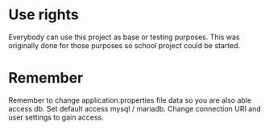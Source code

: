 # Use rights
Everybody can use this project as base or testing purposes. This was originally done for those purposes so school project could be started.

# Remember

Remember to change application.properties file data so you are also able access db. Set default access mysql / mariadb. Change connection URI and user settings to gain access.
